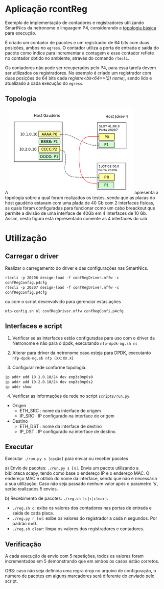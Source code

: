 # Aplicação rcontReg 
Exemplo de implementação de contadores e registradores utilizando SmartNics da 
netronome e linguagem P4, considerando a [topologia básica](/README.md) para execução.

É criado um contador de pacotes e um registrador de 64 bits com duas posições, ambos 
no `egress`. O contador utiliza a porta de entrada e saída do pacote como índice para 
incrementar a contagem e esse contador reflete no contador obtido no ambiente, através 
do comando `rtecli`. 

Os contadores não pode ser recuperados pelo P4, para essa tarefa devem ser utilizados os
registradores. No exemplo é criado um registrador com duas posições de 64 bits cada 
_registre<bit<64>>(2) nome;_, sendo lido e atualizado a cada execução do `egress`.

## Topologia

A ![figura](./topologia.png) apresenta a topologia sobre a qual foram realizados
os testes, sendo que as placas do host gaudério estavam com uma plada de 40 Gb com 2
interfaces físicas, as quais foram configuradas para funcionar como um cabo breackout
que permite a divisão de uma interface de 40Gb em 4 interfaces de 10 Gb. Assim, nesta
figura está representado comente as 4 interfaces do cab

# Utilização

## Carregar o driver
Realizar o carregamento do driver e das configurações nas SmartNics.

```
rtecli -p 20206 design-load -f confRegDriver.nffw -c confRegConfig.p4cfg
rtecli -p 20207 design-load -f confRegDriver.nffw -c confRegConfig.p4cfg 
```
ou com o script desenvolvido para gerenciar estas ações
```
nfp-config.sh nl confRegDriver.nffw confRegConfi.p4cfg
```

## Interfaces e script 
1. Verificar se as interfaces estão configuradas para uso com o driver da Netronome 
e não para o dpdk, executando `nfp-dpdk-mg.sh ns`

2. Alterar para driver da netronome caso esteja para DPDK, executanto 
`nfp-dpdk-mg.sh nfp [XX:XX.X]`

3. Configurar rede conforme topologia.
```
ip addr add 10.1.0.10/24 dev enp3s0np0s0
ip addr add 10.2.0.10/24 dev enp3s0np0s2
ip addr show
```

4. Verificar as informações de rede no script `scripts/run.py`.
* Origen
    * ETH_SRC : nome da interface de origem 
    * IP_SRC : IP configurado na interface de origem
* Destino
    * ETH_DST : nome da interface de destino
    * IP_DST : IP configurado na interface de destino.

## Executar
Executar `./run.py s [opção]` para enviar ou receber pacotes

a) Envio de pacotes: `./run.py s [n]`.
Envia um pacote utilizando a biblioteca scapy, tendo como base o endereço IP e o
endereço MAC. O endereço MAC é obtido do nome da interface, sendo que não é necessária 
a sua utilização. Caso não seja passado nenhum valor após o parametro 's', serão 
realizados 5 envios.

b) Recebimento de pacotes: `./reg.sh [c|r|clear]`.

* `./reg.sh c`: exibe os valores dos contadores nas portas de entrada e saida de cada placa. 
* `./reg.py r [n]`: exibe os valores do registrador a cada n segundos. Por padrão n=0.
* `./reg.sh clear`: limpa os valores dos registradores e contadores.


## Verificação

A cada execução de envio com 5 repetições, todos os valores foram incrementados em 5
demonstrando que em ambos os casos estão corretos.

OBS: caso não seja definida uma regra drop no arquivo de configuração, o número de pacotes em 
alguns marcadores será diferente do enviado pelo script.
